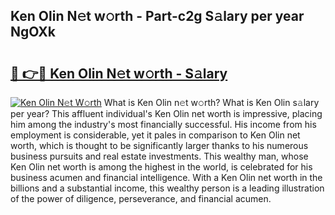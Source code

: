 ## Ken Olin N𝚎t w𝚘rth - Part-c2g S𝚊lary per year NgOXk

# <h2><a href="http://gc2c32a.nevu.top/?p=Ken+Olin">🔗 👉🔴 Ken Olin N𝚎t w𝚘rth - S𝚊lary</a></h2>

[![Ken Olin N𝚎t W𝚘rth](https://i.imgur.com/Oavwk0R.jpeg)](http://gc2c32a.nevu.top/?p=Ken+Olin)
What is Ken Olin n𝚎t w𝚘rth? What is Ken Olin s𝚊lary per year?
This affluent individual's Ken Olin net worth is impressive, placing him among the industry's most financially successful. His income from his employment is considerable, yet it pales in comparison to Ken Olin net worth, which is thought to be significantly larger thanks to his numerous business pursuits and real estate investments. This wealthy man, whose Ken Olin net worth is among the highest in the world, is celebrated for his business acumen and financial intelligence. With a Ken Olin net worth in the billions and a substantial income, this wealthy person is a leading illustration of the power of diligence, perseverance, and financial acumen.
